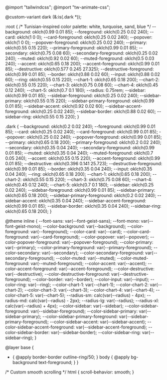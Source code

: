 @import "tailwindcss";
@import "tw-animate-css";

@custom-variant dark (&:is(.dark *));

:root {
  /* Tunisian-inspired color palette: white, turquoise, sand, blue */
  --background: oklch(0.99 0.01 85);
  --foreground: oklch(0.25 0.02 240);
  --card: oklch(1 0 0);
  --card-foreground: oklch(0.25 0.02 240);
  --popover: oklch(1 0 0);
  --popover-foreground: oklch(0.25 0.02 240);
  --primary: oklch(0.55 0.15 220);
  --primary-foreground: oklch(0.99 0.01 85);
  --secondary: oklch(0.75 0.08 60);
  --secondary-foreground: oklch(0.25 0.02 240);
  --muted: oklch(0.92 0.02 60);
  --muted-foreground: oklch(0.5 0.03 240);
  --accent: oklch(0.65 0.18 200);
  --accent-foreground: oklch(0.99 0.01 85);
  --destructive: oklch(0.577 0.245 27.325);
  --destructive-foreground: oklch(0.99 0.01 85);
  --border: oklch(0.88 0.02 60);
  --input: oklch(0.88 0.02 60);
  --ring: oklch(0.55 0.15 220);
  --chart-1: oklch(0.65 0.18 200);
  --chart-2: oklch(0.55 0.15 220);
  --chart-3: oklch(0.75 0.08 60);
  --chart-4: oklch(0.45 0.12 240);
  --chart-5: oklch(0.7 0.1 180);
  --radius: 0.75rem;
  --sidebar: oklch(0.99 0.01 85);
  --sidebar-foreground: oklch(0.25 0.02 240);
  --sidebar-primary: oklch(0.55 0.15 220);
  --sidebar-primary-foreground: oklch(0.99 0.01 85);
  --sidebar-accent: oklch(0.92 0.02 60);
  --sidebar-accent-foreground: oklch(0.25 0.02 240);
  --sidebar-border: oklch(0.88 0.02 60);
  --sidebar-ring: oklch(0.55 0.15 220);
}

.dark {
  --background: oklch(0.2 0.02 240);
  --foreground: oklch(0.99 0.01 85);
  --card: oklch(0.25 0.02 240);
  --card-foreground: oklch(0.99 0.01 85);
  --popover: oklch(0.25 0.02 240);
  --popover-foreground: oklch(0.99 0.01 85);
  --primary: oklch(0.65 0.18 200);
  --primary-foreground: oklch(0.2 0.02 240);
  --secondary: oklch(0.35 0.04 240);
  --secondary-foreground: oklch(0.99 0.01 85);
  --muted: oklch(0.35 0.04 240);
  --muted-foreground: oklch(0.7 0.05 240);
  --accent: oklch(0.55 0.15 220);
  --accent-foreground: oklch(0.99 0.01 85);
  --destructive: oklch(0.396 0.141 25.723);
  --destructive-foreground: oklch(0.99 0.01 85);
  --border: oklch(0.35 0.04 240);
  --input: oklch(0.35 0.04 240);
  --ring: oklch(0.65 0.18 200);
  --chart-1: oklch(0.65 0.18 200);
  --chart-2: oklch(0.55 0.15 220);
  --chart-3: oklch(0.75 0.08 60);
  --chart-4: oklch(0.45 0.12 240);
  --chart-5: oklch(0.7 0.1 180);
  --sidebar: oklch(0.25 0.02 240);
  --sidebar-foreground: oklch(0.99 0.01 85);
  --sidebar-primary: oklch(0.65 0.18 200);
  --sidebar-primary-foreground: oklch(0.2 0.02 240);
  --sidebar-accent: oklch(0.35 0.04 240);
  --sidebar-accent-foreground: oklch(0.99 0.01 85);
  --sidebar-border: oklch(0.35 0.04 240);
  --sidebar-ring: oklch(0.65 0.18 200);
}

@theme inline {
  --font-sans: var(--font-geist-sans);
  --font-mono: var(--font-geist-mono);
  --color-background: var(--background);
  --color-foreground: var(--foreground);
  --color-card: var(--card);
  --color-card-foreground: var(--card-foreground);
  --color-popover: var(--popover);
  --color-popover-foreground: var(--popover-foreground);
  --color-primary: var(--primary);
  --color-primary-foreground: var(--primary-foreground);
  --color-secondary: var(--secondary);
  --color-secondary-foreground: var(--secondary-foreground);
  --color-muted: var(--muted);
  --color-muted-foreground: var(--muted-foreground);
  --color-accent: var(--accent);
  --color-accent-foreground: var(--accent-foreground);
  --color-destructive: var(--destructive);
  --color-destructive-foreground: var(--destructive-foreground);
  --color-border: var(--border);
  --color-input: var(--input);
  --color-ring: var(--ring);
  --color-chart-1: var(--chart-1);
  --color-chart-2: var(--chart-2);
  --color-chart-3: var(--chart-3);
  --color-chart-4: var(--chart-4);
  --color-chart-5: var(--chart-5);
  --radius-sm: calc(var(--radius) - 4px);
  --radius-md: calc(var(--radius) - 2px);
  --radius-lg: var(--radius);
  --radius-xl: calc(var(--radius) + 4px);
  --color-sidebar: var(--sidebar);
  --color-sidebar-foreground: var(--sidebar-foreground);
  --color-sidebar-primary: var(--sidebar-primary);
  --color-sidebar-primary-foreground: var(--sidebar-primary-foreground);
  --color-sidebar-accent: var(--sidebar-accent);
  --color-sidebar-accent-foreground: var(--sidebar-accent-foreground);
  --color-sidebar-border: var(--sidebar-border);
  --color-sidebar-ring: var(--sidebar-ring);
}

@layer base {
  * {
    @apply border-border outline-ring/50;
  }
  body {
    @apply bg-background text-foreground;
  }
}

/* Custom smooth scrolling */
html {
  scroll-behavior: smooth;
}
